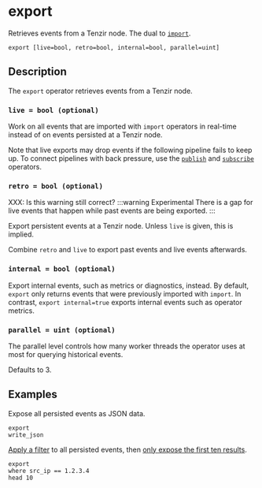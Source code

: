 # export

Retrieves events from a Tenzir node. The dual to [`import`](import.md).

```tql
export [live=bool, retro=bool, internal=bool, parallel=uint]
```

## Description

The `export` operator retrieves events from a Tenzir node.

### `live = bool (optional)`

Work on all events that are imported with `import` operators in real-time
instead of on events persisted at a Tenzir node.

Note that live exports may drop events if the following pipeline fails to keep
up. To connect pipelines with back pressure, use the [`publish`](publish.md) and
[`subscribe`](subscribe.md) operators.

### `retro = bool (optional)`

XXX: Is this warning still correct?
:::warning Experimental
There is a gap for live events that happen while past events are being exported.
:::

Export persistent events at a Tenzir node. Unless `live` is given, this is
implied.

Combine `retro` and `live` to export past events and live events afterwards.

### `internal = bool (optional)`

Export internal events, such as metrics or diagnostics, instead. By default,
`export` only returns events that were previously imported with `import`. In
contrast, `export internal=true` exports internal events such as operator metrics.

### `parallel = uint (optional)`

The parallel level controls how many worker threads the operator uses at most
for querying historical events.

Defaults to 3.

## Examples

Expose all persisted events as JSON data.

```tql
export
write_json
```

[Apply a filter](where.md) to all persisted events, then [only expose the first
ten results](head.md).

```tql
export 
where src_ip == 1.2.3.4 
head 10
```
